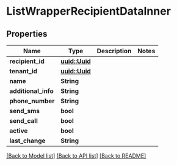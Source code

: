 # ListWrapperRecipientDataInner

## Properties

Name | Type | Description | Notes
------------ | ------------- | ------------- | -------------
**recipient_id** | [**uuid::Uuid**](uuid::Uuid.md) |  | 
**tenant_id** | [**uuid::Uuid**](uuid::Uuid.md) |  | 
**name** | **String** |  | 
**additional_info** | **String** |  | 
**phone_number** | **String** |  | 
**send_sms** | **bool** |  | 
**send_call** | **bool** |  | 
**active** | **bool** |  | 
**last_change** | **String** |  | 

[[Back to Model list]](../README.md#documentation-for-models) [[Back to API list]](../README.md#documentation-for-api-endpoints) [[Back to README]](../README.md)


